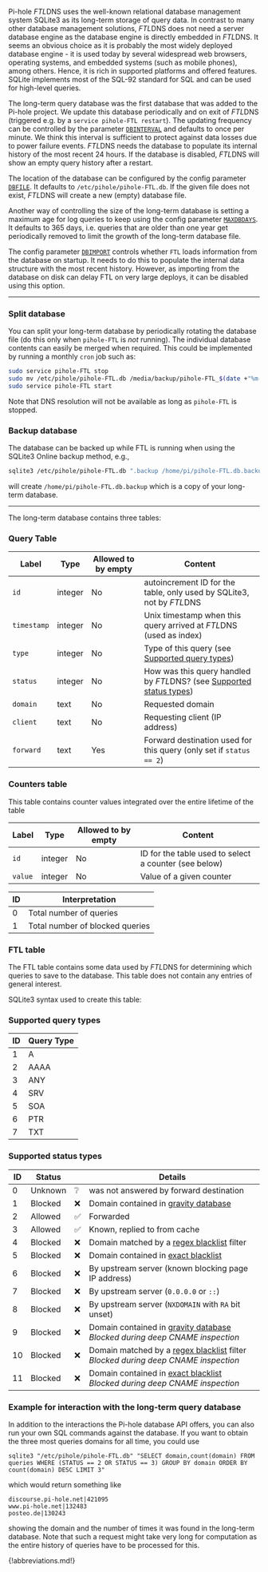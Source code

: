 Pi-hole *FTL*DNS uses the well-known relational database management system SQLite3 as its long-term storage of query data. In contrast to many other database management solutions, *FTL*DNS does not need a server database engine as the database engine is directly embedded in *FTL*DNS. It seems an obvious choice as it is probably the most widely deployed database engine - it is used today by several widespread web browsers, operating systems, and embedded systems (such as mobile phones), among others. Hence, it is rich in supported platforms and offered features. SQLite implements most of the SQL-92 standard for SQL and can be used for high-level queries.

The long-term query database was the first database that was added to the Pi-hole project.
We update this database periodically and on exit of *FTL*DNS (triggered e.g. by a `service pihole-FTL restart`). The updating frequency can be controlled by the parameter [`DBINTERVAL`](../ftldns/configfile.md#dbinterval) and defaults to once per minute. We think this interval is sufficient to protect against data losses due to power failure events. *FTL*DNS needs the database to populate its internal history of the most recent 24 hours. If the database is disabled, *FTL*DNS will show an empty query history after a restart.

The location of the database can be configured by the config parameter [`DBFILE`](../ftldns/configfile.md#dbfile). It defaults to `/etc/pihole/pihole-FTL.db`. If the given file does not exist, *FTL*DNS will create a new (empty) database file.

Another way of controlling the size of the long-term database is setting a maximum age for log queries to keep using the config parameter [`MAXDBDAYS`](../ftldns/configfile.md#maxdbdays). It defaults to 365 days, i.e. queries that are older than one year get periodically removed to limit the growth of the long-term database file.

The config parameter [`DBIMPORT`](../ftldns/configfile.md#dbimport) controls whether `FTL` loads information from the database on startup. It needs to do this to populate the internal data structure with the most recent history. However, as importing from the database on disk can delay FTL on very large deploys, it can be disabled using this option.

---

### Split database

You can split your long-term database by periodically rotating the database file (do this only when `pihole-FTL` is *not* running). The individual database contents can easily be merged when required.
This could be implemented by running a monthly `cron` job such as:

```bash
sudo service pihole-FTL stop
sudo mv /etc/pihole/pihole-FTL.db /media/backup/pihole-FTL_$(date +"%m-%y").db
sudo service pihole-FTL start
```

Note that DNS resolution will not be available as long as `pihole-FTL` is stopped.

### Backup database

The database can be backed up while FTL is running when using the SQLite3 Online backup method, e.g.,

```bash
sqlite3 /etc/pihole/pihole-FTL.db ".backup /home/pi/pihole-FTL.db.backup"
```

will create `/home/pi/pihole-FTL.db.backup` which is a copy of your long-term database.

---

The long-term database contains three tables:

### Query Table

Label | Type | Allowed to by empty | Content
--- | --- | ---- | -----
`id` | integer | No | autoincrement ID for the table, only used by SQLite3, not by *FTL*DNS
`timestamp` | integer | No | Unix timestamp when this query arrived at *FTL*DNS (used as index)
`type` | integer | No | Type of this query (see [Supported query types](ftl.md#supported-query-types))
`status` | integer | No | How was this query handled by *FTL*DNS? (see [Supported status types](ftl.md#supported-status-types))
`domain` | text | No | Requested domain
`client` | text | No | Requesting client (IP address)
`forward` | text | Yes | Forward destination used for this query (only set if `status == 2`)

### Counters table

This table contains counter values integrated over the entire lifetime of the table

Label | Type | Allowed to by empty | Content
--- | --- | ---- | -----
`id` | integer | No | ID for the table used to select a counter (see below)
`value` | integer | No | Value of a given counter

ID | Interpretation
--- | ---
0 | Total number of queries
1 | Total number of blocked queries

### FTL table

The FTL table contains some data used by *FTL*DNS for determining which queries to save to the database. This table does not contain any entries of general interest.

SQLite3 syntax used to create this table:

### Supported query types

ID | Query Type
--- | ---
1 | A
2 | AAAA
3 | ANY
4 | SRV
5 | SOA
6 | PTR
7 | TXT

<!-- ID | 1 | 2 | 3 | 4 | 5 | 6 | 7 -->
<!-- -- | -- | -- | -- | -- | -- | -- | -- -->
<!-- Query | A | AAAA | ANY | SRV | SOA | PTR | TXT -->

### Supported status types
ID | Status | | Details
--- | --- | --- | ---
0 | Unknown | &#x2754; | was not answered by forward destination
1 | Blocked | &#x274C; | Domain contained in [gravity database](../database/gravity/index.md#gravity-table-gravity)
2 | Allowed | &#x2705; | Forwarded
3 | Allowed | &#x2705; | Known, replied to from cache
4 | Blocked | &#x274C; | Domain matched by a [regex blacklist](../database/gravity/index.md#regex-table-regex) filter
5 | Blocked | &#x274C; | Domain contained in [exact blacklist](../database/gravity/index.md#blacklist-table-blacklist)
6 | Blocked | &#x274C; | By upstream server (known blocking page IP address)
7 | Blocked | &#x274C; | By upstream server (`0.0.0.0` or `::`)
8 | Blocked | &#x274C; | By upstream server (`NXDOMAIN` with `RA` bit unset)
9 | Blocked | &#x274C; | Domain contained in [gravity database](../database/gravity/index.md#gravity-table-gravity)<br>*Blocked during deep CNAME inspection*
10 | Blocked | &#x274C; | Domain matched by a [regex blacklist](../database/gravity/index.md#regex-table-regex) filter<br>*Blocked during deep CNAME inspection*
11 | Blocked | &#x274C; | Domain contained in [exact blacklist](../database/gravity/index.md#blacklist-table-blacklist)<br>*Blocked during deep CNAME inspection*

### Example for interaction with the long-term query database
In addition to the interactions the Pi-hole database API offers, you can also run your own SQL commands against the database. If you want to obtain the three most queries domains for all time, you could use
```
sqlite3 "/etc/pihole/pihole-FTL.db" "SELECT domain,count(domain) FROM queries WHERE (STATUS == 2 OR STATUS == 3) GROUP BY domain ORDER BY count(domain) DESC LIMIT 3"
```

which would return something like

```text
discourse.pi-hole.net|421095
www.pi-hole.net|132483
posteo.de|130243
```

showing the domain and the number of times it was found in the long-term database. Note that such a request might take very long for computation as the entire history of queries have to be processed for this.

{!abbreviations.md!}
